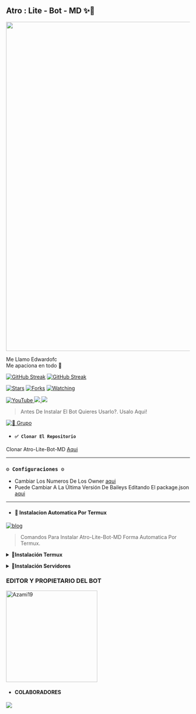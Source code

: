 ## Atro : Lite - Bot - MD ✨🦉

<p align="center">
<img src="https://telegra.ph/file/d7e24ffa346e3ed2d0c37.jpg" alt="" width="900"/>
</p> 

Me Llamo Edwardofc
<br>
Me apaciona en todo 🫣
<br>

<!-- Mi Estadística -->

[![GitHub Streak](https://streak-stats.demolab.com?user=Edwardofc%20&theme=github-light&hide_border=true&locale=es&exclude_days=Sun%2CMon%2CTue%2CWed%2CThu%2CFri%2CSat)](https://git.io/streak-stats)
[![GitHub Streak](http://github-readme-streak-stats.herokuapp.com?user=Edwardofc&theme=dark)](https://git.io/streak-stats)  

<a href="https://github.com/Edwardofc/Atro-Lite-Bot-MD"><img title="Stars" src="https://img.shields.io/github/stars/Edwardofc/atro-lite-Bot-MD?color=ff4500&style=flat-square" /></a>
<a href="https://github.com/zhwzein/Killua-Zoldyck/network/members"><img title="Forks" src="https://img.shields.io/github/forks/Edwardofc/Atro-Lite-Bot-MD?color=ff4500&style=flat-square" /></a>
<a href="https://github.com/zhwzein/Killua-Zoldyck/watchers"><img title="Watching" src="https://img.shields.io/github/watchers/edwardofc/Atro-Lite-Bot-MD?label=watchers&color=ff4500&style=flat-square" /></a> <br>


<a href="https://youtube.com/@EdwardDc07?si=q2tv3yvnUFnM4IF4">
<img src="https://img.shields.io/badge/YouTube-FF0000?style=for-the-badge&logo=youtube&logoColor=white" alt="YouTube">
</a>
<a href="https://instagram.com/edwarddc05">
<img src="https://img.shields.io/badge/Instagram-E4405F?style=for-the-badge&logo=instagram&logoColor=white">
</a>
       <a href="https://github.com/Edwardofc/" target="_blank"><img src="https://shields.io/badge/Edwardofc-111111.svg?&style=for-the-badge&logo=github"></a>  


> Antes De Instalar El Bot Quieres Usarlo?. Usalo Aqui!

<a href="https://chat.whatsapp.com/IPXgNBsAyYD1XVKnRexkF5"><img alt="🦉 Grupo" src="https://img.shields.io/badge/Grupo-25D366?style=for-the-badge&logo=whatsapp&logoColor=white"/></a>

- #### `✅ Clonar El Repositorio`
 Clonar Atro-Lite-Bot-MD [Aqui](https://github.com/Edwardofc/Atro-Lite-Bot-MD/fork)

***

### `⚙️ Configuraciones ⚙️`
- Cambiar Los Numeros De Los Owner [aqui](https://github.com/Edwardofc/Atro-Lite-Bot-MD/blob/main/config.js#L6)
- Puede Cambiar A La Última Versión De Baileys Editando El package.json [aqui](https://github.com/Edwardofc/Atro-Lite-Bot-MD/blob/main/package.json#L42)
***

- #### 🚩 Instalacion Automatica Por Termux
[![blog](https://img.shields.io/badge/Instalacion-Automatica-FF0000?style=for-the-badge&logo=youtube&logoColor=white)](https://youtu.be/smoWgg28wPk?si=ck-t9tvKrJQ0yZbS?feature=share)

> Comandos Para Instalar Atro-Lite-Bot-MD Forma Automatica Por Termux.

<!-- Instalación-->
<b><details><summary>🦉Instalación Termux</summary></b>  
 
```bash
termux-setup-storage
```
```bash
apt update -y && yes | apt upgrade && pkg install -y bash wget mpv && wget -O - https://raw.githubusercontent.com/Edwardofc/Atro-Lite-Bot-MD/master/atro.sh | bash
```

- #### 🦉📍 Instalacion Manual Por Termux

> Escribe Estos Comandos Uno Por Uno

```bash
termux-setup-storage
```

```bash
apt-get update -y && apt-get upgrade -y
```

```bash
pkg install -y git nodejs ffmpeg imagemagick && pkg install yarn
```

```bash
git clone https://github.com/Edwardofc/Atro-Lite-Bot-MD && cd Atro-Lite-bot-MD && yarn install && npm install
```

```bash
ls
```
```bash
npm update
```

```bash
npm start
```

- #### 🦉📍 Activar En Caso De Detenerse En Termux
> Escribe Estos Comandos Uno Por Uno
```bash
> cd
> cd Atro-Lite-bot-MD
> npm start
```

- #### 🦉📍 Obtener Otro Codigo Qr
> 𝙴𝚂𝙲𝚁𝙸𝙱𝙴 𝙴𝚂𝚃𝙾𝚂 𝙲𝙾𝙼𝙰𝙽𝙳𝙾𝚂 𝚄𝙽𝙾 𝙿𝙾𝚁 𝚄𝙽𝙾:
```bash
> cd Atro-Lite-bot-MD
> rm -rf sessions
> npm start
```

- #### 🦉🕕 Para Activar 24/7 (Termux)
> Este Comando Deve Ir En La Carpeta Atro-Lite-Bot-MD
```bash
> npm i -g pm2 && pm2 start index.js && pm2 save && pm2 logs
```
----
</details>

<b><details><summary>🦉Instalación Servidores</summary></b>

- ### 🦉📍 Instalacion Por Code Dpace

[`CREAR SERVIDOR`](https://github.com/codespaces/new?skip_quickstart=true&machine=basicLinux32gb&repo=674862525&ref=main&geo=UsEast)
***


- ### Activar En Replit

[![Run on Repl.it](https://repl.it/badge/github/Edwardofc/Atro-Lite-Bot-MD)](https://repl.it/github/Edwardofc/Atro-Lite-Bot-MD) 
----  

- ### Activar En Koyeb

[![Deploy to Koyeb](https://www.koyeb.com/static/images/deploy/button.svg)](https://app.koyeb.com/deploy?type=git&repository=https://github.com/Edwardofc/Atro-Lite-Bot-MD&branch=master&name=curiositybot)
----  
- ### Activar En Render

[![Deploy to Render](https://render.com/images/deploy-to-render-button.svg)](https://dashboard.render.com/blueprint/new?repo=https%3A%2F%2Fgithub.com%2FEdwardofc%Atro-Lite-Bot-MD) 
----  
- ### ☁️ Vortexus Cloud - Host
> Integra Atro-Lite-Bot-MD en un servicio de alojamiento 24/7 online 

<a href="https://vortexuscloud.com"><img src="https://telegra.ph/file/4bd3d8d14e5683073d4f3.jpg" height="125px"></a>
### vortexus cloud

- **Pagina Oficial De Vortexus:** [`Vortexuscloud`](https://vortexuscloud.com)
- **Crear cuenta en la Dashboard:** [`Dashboard`](https://youtu.be/JUg7DWUY6_Y?si=DHwk9dwjvWdPEIBJ)
- **Dashboard:** [`Dash`](https://dash.vortexuscloud.com)
- **Panel:** [`Aquí`](https://panel.vortexuscloud.com)
- **Contacto:** [`Aquí`](https://wa.me/258858119033) 
- **Canal de WhatsApp:** [`Aquí`](https://whatsapp.com/channel/0029Va8ZD6O3mFXxTPl1m13A)

- [x] **Configuración** <details><summary>**Ajustes del Servidor - Atro-Lite-Bot-MD**</summary><img src="https://telegra.ph/file/524ab6e15b912d9cdb777.jpg"></details>
------------------

- ### ☂️ Activar En Heroku ☂️
para usuarios del heroku

[![Deploy](https://www.herokucdn.com/deploy/button.svg)](https://heroku.com/deploy?template=https://github.com/Edwardofc/Atro-Lite-Bot-MD1)

#### Heroku Buildpack
| BuildPack | LINK |
|--------|--------|
| **FFMPEG** |[click](https://github.com/jonathanong/heroku-buildpack-ffmpeg-latest) |
| **IMAGEMAGICK** | [click](https://github.com/DuckyTeam/heroku-buildpack-imagemagick) |

***

</details>

### EDITOR Y PROPIETARIO DEL BOT
<a href="https://github.com/Edwardofc"><img src="https://github.com/Edwardofc.png" width="250" height="250" alt="Azami19"/></a>

- #### COLABORADORES 
<a href="https://github.com/AzamiJs/CuriosityBot-MD/graphs/contributors">
<img src="https://contrib.rocks/image?repo=AzamiJs/CuriosityBot-MD" /> 
</a>
